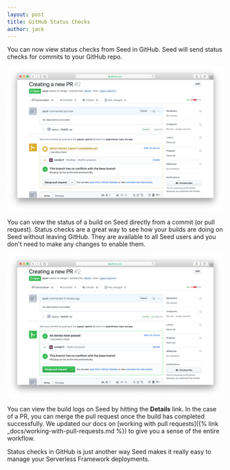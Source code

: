 ```yaml
---
layout: post
title: GitHub Status Checks
author: jack
---
```


You can now view status checks from Seed in GitHub. Seed will send status checks for commits to your GitHub repo. 

![GitHub PR Seed status check in progress](/assets/blog/github-status-checks/github-pr-seed-status-check-in-progress.png)

You can view the status of a build on Seed directly from a commit (or pull request). Status checks are a great way to see how your builds are doing on Seed without leaving GitHub. They are available to all Seed users and you don't need to make any changes to enable them.

![GitHub PR Seed status check completed](/assets/blog/github-status-checks/github-pr-seed-status-check-completed.png)

You can view the build logs on Seed by hitting the **Details** link. In the case of a PR, you can merge the pull request once the build has completed successfully. We updated our docs on [working with pull requests]({% link _docs/working-with-pull-requests.md %}) to give you a sense of the entire workflow.

Status checks in GitHub is just another way Seed makes it really easy to manage your Serverless Framework deployments.


